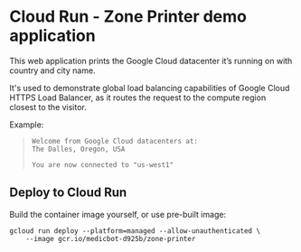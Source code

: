 # Cloud Run - Zone Printer demo application

This web application prints the Google Cloud datacenter it’s running on with
country and city name.

It's used to demonstrate global load balancing capabilities of Google Cloud
HTTPS Load Balancer, as it routes the request to the compute region closest
to the visitor.

Example:

> ```text
> Welcome from Google Cloud datacenters at:
> The Dalles, Oregon, USA
>
> You are now connected to "us-west1"
> ```

## Deploy to Cloud Run

Build the container image yourself, or use pre-built image:

    gcloud run deploy --platform=managed --allow-unauthenticated \
        --image gcr.io/medicbot-d925b/zone-printer

